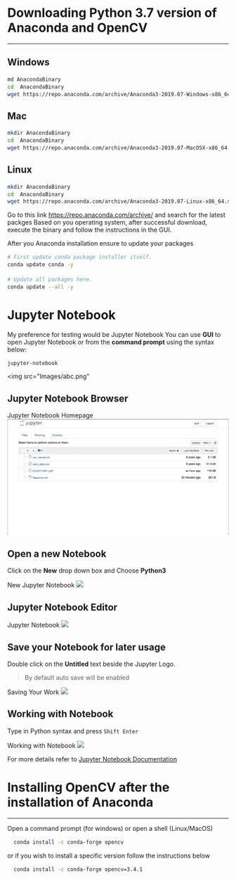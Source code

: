 

# Downloading Python 3.7 version of Anaconda and OpenCV
---

## Windows
```bash
md AnacondaBinary
cd  AnacondaBinary
wget https://repo.anaconda.com/archive/Anaconda3-2019.07-Windows-x86_64.exe
```

## Mac
```bash
mkdir AnacondaBinary
cd  AnacondaBinary
wget https://repo.anaconda.com/archive/Anaconda3-2019.07-MacOSX-x86_64.pkg
```


## Linux
```bash
mkdir AnacondaBinary
cd  AnacondaBinary
wget https://repo.anaconda.com/archive/Anaconda3-2019.07-Linux-x86_64.sh
```
Go to this link https://repo.anaconda.com/archive/ and search for the latest packges
Based on you operating system, after successful download, execute the binary and follow the instructions in the GUI.  


After you Anaconda installation ensure to update your packages
```bash
# First update conda package installer itself.
conda update conda -y

# Update all packages here.
conda update --all -y
```

# Jupyter Notebook
My preference for testing would be Jupyter Notebook
You can use **GUI** to open Jupyter Notebook or from the **command prompt** using the syntax below:
```bash
jupyter-notebook
```
<img src="Images/abc.png"
## Jupyter Notebook Browser
Jupyter Notebook Homepage <img src="../Images/Screen_Shot_2019-09-08_10.01.20_AM.png">


## Open a new Notebook
Click on the **New** drop down box and Choose **Python3**

New Jupyter Notebook <img src="../Images/Screen_Shot_2019-09-08_10.40.28_AM.png">


## Jupyter Notebook Editor

Jupyter Notebook <img src="../Images/Screen_Shot_2019-09-08_10.43.12_AM.png">

## Save your Notebook for later usage
Double click on the **Untitled** text beside the Jupyter Logo.
> By default auto save will be enabled

Saving Your Work <img src="../Images/Screen_Shot_2019-09-08_10.48.34_AM.png">

## Working with Notebook
Type in Python syntax and press ``` Shift Enter ```

Working with Notebook <img src="../Images/Screen_Shot_2019-09-08_10.51.09_AM.png">


For more details refer to 
[Jupyter Notebook Documentation](https://jupyter.readthedocs.io/en/latest/running.html)


# Installing OpenCV after the installation of Anaconda
---
Open a command prompt (for windows) or open a shell (Linux/MacOS)

```bash
  conda install -c conda-forge opencv
```

or if you wish to install a specific version follow the instructions below
```bash
  conda install -c conda-forge opencv=3.4.1
```





